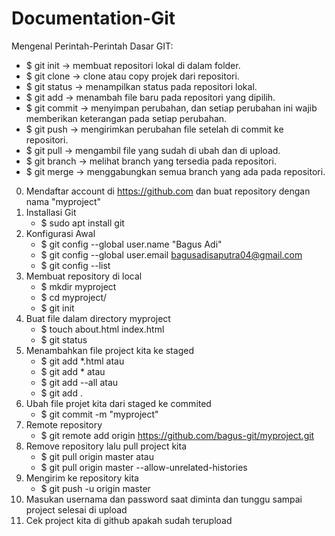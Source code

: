 # Documentation-Git

Mengenal Perintah-Perintah Dasar GIT:
* $ git init -> membuat repositori lokal di dalam folder.
* $ git clone -> clone atau copy projek dari repositori.
* $ git status -> menampilkan status pada repositori lokal.
* $ git add -> menambah file baru pada repositori yang dipilih.
* $ git commit -> menyimpan perubahan, dan setiap perubahan ini wajib memberikan keterangan pada setiap perubahan.
* $ git push -> mengirimkan perubahan file setelah di commit ke repositori.
* $ git pull -> mengambil file yang sudah di ubah dan di upload.
* $ git branch -> melihat branch yang tersedia pada repositori.
* $ git merge -> menggabungkan semua branch yang ada pada repositori.

0. Mendaftar account di https://github.com dan buat repository dengan nama "myproject"
1. Installasi Git
   - $ sudo apt install git   
2. Konfigurasi Awal
   - $ git config --global user.name "Bagus Adi"
   - $ git config --global user.email bagusadisaputra04@gmail.com
   - $ git config --list
3. Membuat repository di local
   - $ mkdir myproject
   - $ cd myproject/
   - $ git init
4. Buat file dalam directory myproject
   - $ touch about.html index.html
   - $ git status
5. Menambahkan file project kita ke staged
   - $ git add *.html atau
   - $ git add * atau
   - $ git add --all atau
   - $ git add .
6. Ubah file projet kita dari staged ke commited
   - $ git commit -m "myproject"
7. Remote repository
   - $ git remote add origin https://github.com/bagus-git/myproject.git
8. Remove repository lalu pull project kita
   - $ git pull origin master atau
   - $ git pull origin master --allow-unrelated-histories
9. Mengirim ke repository kita
   - $ git push -u origin master
10. Masukan usernama dan password saat diminta dan tunggu sampai project selesai di upload
11. Cek project kita di github apakah sudah terupload


